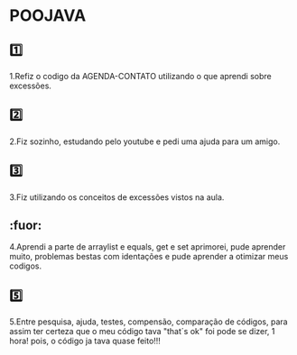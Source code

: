 # POOJAVA
## :one: 

1.Refiz o codigo da AGENDA-CONTATO utilizando o que aprendi sobre excessões.

## :two: 
2.Fiz sozinho, estudando pelo youtube e pedi uma ajuda para um amigo.

## :three: 
3.Fiz utilizando os conceitos de excessões vistos na aula.

## :fuor: 
4.Aprendi a parte de arraylist e equals, get e set aprimorei, pude aprender muito, problemas bestas com identações e pude aprender a otimizar   meus codigos.

## :five: 
5.Entre pesquisa, ajuda, testes, compensão, comparação de códigos, para assim ter certeza que o meu código tava "that´s ok" foi pode se dizer, 1 hora! pois, o código ja tava quase feito!!!

